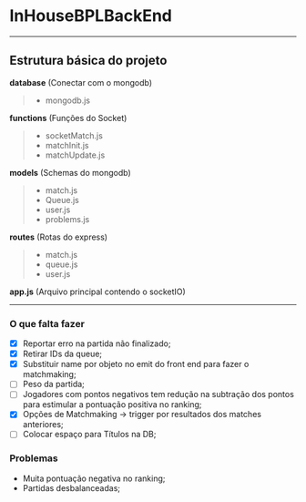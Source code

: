 # InHouseBPLBackEnd

------

## Estrutura básica do projeto
**database** (Conectar com o mongodb)
  > - mongodb.js 
  
**functions** (Funções do Socket)
  > - socketMatch.js
  > - matchInit.js
  > - matchUpdate.js
  
**models** (Schemas do mongodb)
  > - match.js
  > - Queue.js
  > - user.js
  > - problems.js
  
**routes** (Rotas do express)
  > - match.js
  > - queue.js
  > - user.js

**app.js** (Arquivo principal contendo o socketIO)

------

### O que falta fazer
- [x] Reportar erro na partida não finalizado;
- [x] Retirar IDs da queue;
- [x] Substituir name por objeto no emit do front end para fazer o matchmaking;
- [ ] Peso da partida;
- [ ] Jogadores com pontos negativos tem redução na subtração dos pontos para estimular a pontuação positiva no ranking;
- [x] Opções de Matchmaking -> trigger por resultados dos matches anteriores;
- [ ] Colocar espaço para Títulos na DB;

### Problemas

- Muita pontuação negativa no ranking;
- Partidas desbalanceadas;


